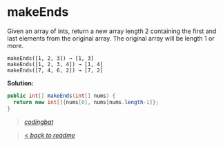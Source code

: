 # makeEnds

Given an array of ints, return a new array length 2 containing the first and last elements from the original array. The original array will be length 1 or more.

```
makeEnds([1, 2, 3]) → [1, 3]
makeEnds([1, 2, 3, 4]) → [1, 4]
makeEnds([7, 4, 6, 2]) → [7, 2]
```

**Solution:**

```java
public int[] makeEnds(int[] nums) {
  return new int[]{nums[0], nums[nums.length-1]};
}
```

> _[codingbat](http://codingbat.com/prob/p101230)_

> [< _back to readme_](FINDREPLACEREADME)
